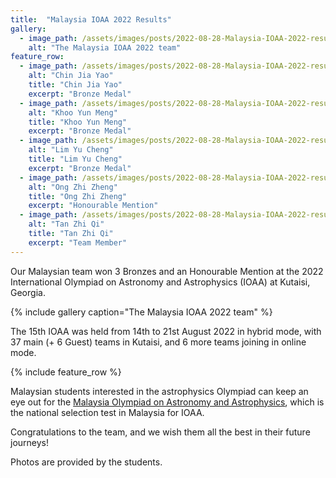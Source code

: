 ```yaml
---
title:  "Malaysia IOAA 2022 Results"
gallery:
  - image_path: /assets/images/posts/2022-08-28-Malaysia-IOAA-2022-results/IOAA-2022-team.jpg
    alt: "The Malaysia IOAA 2022 team"
feature_row:
  - image_path: /assets/images/posts/2022-08-28-Malaysia-IOAA-2022-results/Chin Jia Yao.jpg
    alt: "Chin Jia Yao"
    title: "Chin Jia Yao"
    excerpt: "Bronze Medal"
  - image_path: /assets/images/posts/2022-08-28-Malaysia-IOAA-2022-results/Khoo Yun Meng.jpg
    alt: "Khoo Yun Meng"
    title: "Khoo Yun Meng"
    excerpt: "Bronze Medal"
  - image_path: /assets/images/posts/2022-08-28-Malaysia-IOAA-2022-results/Lim Yu Cheng.jpg
    alt: "Lim Yu Cheng"
    title: "Lim Yu Cheng"
    excerpt: "Bronze Medal"
  - image_path: /assets/images/posts/2022-08-28-Malaysia-IOAA-2022-results/Ong Zhi Zheng.jpg
    alt: "Ong Zhi Zheng"
    title: "Ong Zhi Zheng"
    excerpt: "Honourable Mention"
  - image_path: /assets/images/posts/2022-08-28-Malaysia-IOAA-2022-results/Tan Zhi Qi.jpg
    alt: "Tan Zhi Qi"
    title: "Tan Zhi Qi"
    excerpt: "Team Member"
---
```


Our Malaysian team won 3 Bronzes and an Honourable Mention at the 2022 International Olympiad on Astronomy and Astrophysics (IOAA) at Kutaisi, Georgia.

{% include gallery caption="The Malaysia IOAA 2022 team" %}

The 15th IOAA was held from 14th to 21st August 2022 in hybrid mode, with 37 main (+ 6 Guest) teams in Kutaisi, and 6 more teams joining in online mode.

{% include feature_row %}

Malaysian students interested in the astrophysics Olympiad can keep an eye out for the [Malaysia Olympiad on Astronomy and Astrophysics](/IOAA/), which is the national selection test in Malaysia for IOAA.

Congratulations to the team, and we wish them all the best in their future journeys!

Photos are provided by the students.